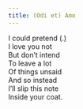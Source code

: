 ```yaml
---
title: (Odi et) Amo
---
```

I could pretend (.)\
I love you not\
But don’t intend\
To leave a lot\
Of things unsaid\
And so instead\
I’ll slip this note\
Inside your coat.
